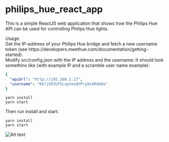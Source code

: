 # philips_hue_react_app
This is a simple ReactJS web application that shows how the Philips Hue API can be used for controlling Philips Hue lights.
<p>
Usage:<br>
Get the IP-address of your Philips Hue bridge and fetch a new username token (see https://developers.meethue.com/documentation/getting-started).<br>
Modify src/config.json with the IP address and the username: 
It should look somethins like (with example IP and a scramble user name example): <br>

```yaml
{
  "apiUrl": "http://192.168.1.17",
  "username": "KEtjVEVUf5LupVexQYPry8xXRddda"
}
```

```
yarn install
yarn start
```


Then run install and start: 
```
yarn install
yarn start
```
<p>

![Alt text](https://github.com/LarsBergqvist/philips_hue_react_app/blob/master/screenshot.png?raw=true "A ReactJS app for controlling Philips Hue lights")
